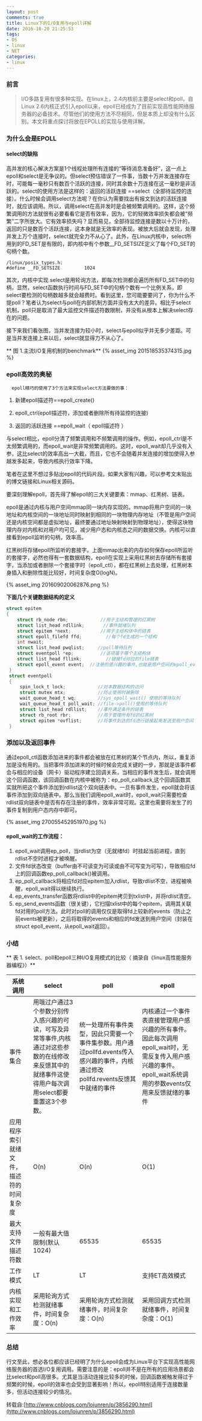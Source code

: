 ```yaml
---
layout: post
comments: true
title: Linux下的I/O复用与epoll详解
date: 2016-10-20 21:25:53
tags:
- OS
- linux
- NET
categories:
- linux
---
```


### 前言

>  I/O多路复用有很多种实现。在linux上，2.4内核前主要是select和poll，自Linux 2.6内核正式引入epoll以来，epoll已经成为了目前实现高性能网络服务器的必备技术。尽管他们的使用方法不尽相同，但是本质上却没有什么区别。本文将重点探讨将放在EPOLL的实现与使用详解。

<!-- more -->

### 为什么会是EPOLL

#### select的缺陷

高并发的核心解决方案是1个线程处理所有连接的“等待消息准备好”，这一点上epoll和select是无争议的。但select预估错误了一件事，当数十万并发连接存在时，可能每一毫秒只有数百个活跃的连接，同时其余数十万连接在这一毫秒是非活跃的。select的使用方法是这样的：返回的活跃连接 ==select（全部待监控的连接）。什么时候会调用select方法呢？在你认为需要找出有报文到达的活跃连接时，就应该调用。所以，调用select在高并发时是会被频繁调用的。这样，这个频繁调用的方法就很有必要看看它是否有效率，因为，它的轻微效率损失都会被“频繁”二字所放大。它有效率损失吗？显而易见，全部待监控连接是数以十万计的，返回的只是数百个活跃连接，这本身就是无效率的表现。被放大后就会发现，处理并发上万个连接时，select就完全力不从心了。此外，在Linux内核中，select所用到的FD_SET是有限的，即内核中有个参数__FD_SETSIZE定义了每个FD_SET的句柄个数。

    /linux/posix_types.h:
    #define __FD_SETSIZE         1024
    
其次，内核中实现 select是用轮询方法，即每次检测都会遍历所有FD_SET中的句柄，显然，select函数执行时间与FD_SET中的句柄个数有一个比例关系，即 select要检测的句柄数越多就会越费时。看到这里，您可能要要问了，你为什么不提poll？笔者认为select与poll在内部机制方面并没有太大的差异。相比于select机制，poll只是取消了最大监控文件描述符数限制，并没有从根本上解决select存在的问题。
       
接下来我们看张图，当并发连接为较小时，select与epoll似乎并无多少差距。可是当并发连接上来以后，select就显得力不从心了。

** 图 1.主流I/O复用机制的benchmark**
{% asset_img 201518535374315.jpg %}

### epoll高效的奥秘

      epoll精巧的使用了3个方法来实现select方法要做的事：

1. 新建epoll描述符==epoll_create()

2. epoll_ctrl(epoll描述符，添加或者删除所有待监控的连接)

3. 返回的活跃连接 ==epoll_wait（ epoll描述符 ）

与select相比，epoll分清了频繁调用和不频繁调用的操作。例如，epoll_ctrl是不太频繁调用的，而epoll_wait是非常频繁调用的。这时，epoll_wait却几乎没有入参，这比select的效率高出一大截，而且，它也不会随着并发连接的增加使得入参越发多起来，导致内核执行效率下降。
      
笔者在这里不想过多贴出epoll的代码片段。如果大家有兴趣，可以参考文末贴出的博文链接和Linux相关源码。

要深刻理解epoll，首先得了解epoll的三大关键要素：mmap、红黑树、链表。

epoll是通过内核与用户空间mmap同一块内存实现的。mmap将用户空间的一块地址和内核空间的一块地址同时映射到相同的一块物理内存地址（不管是用户空间还是内核空间都是虚拟地址，最终要通过地址映射映射到物理地址），使得这块物理内存对内核和对用户均可见，减少用户态和内核态之间的数据交换。内核可以直接看到epoll监听的句柄，效率高。

红黑树将存储epoll所监听的套接字。上面mmap出来的内存如何保存epoll所监听的套接字，必然也得有一套数据结构，epoll在实现上采用红黑树去存储所有套接字，当添加或者删除一个套接字时（epoll_ctl），都在红黑树上去处理，红黑树本身插入和删除性能比较好，时间复杂度O(logN)。

{% asset_img 201609020062876.png %}

**下面几个关键数据结构的定义**

```c 
struct epitem
{
    struct rb_node rbn;            //用于主结构管理的红黑树
    struct list_head rdllink;       //事件就绪队列
    struct epitem *next;           //用于主结构体中的链表
    struct epoll_filefd ffd;         //每个fd生成的一个结构
    int nwait;                 
    struct list_head pwqlist;     //poll等待队列
    struct eventpoll *ep;          //该项属于哪个主结构体
    struct list_head fllink;         //链接fd对应的file链表
    struct epoll_event event;  //注册的感兴趣的事件,也就是用户空间的epoll_event
 }
 struct eventpoll
 {
     spin_lock_t lock;            //对本数据结构的访问
     struct mutex mtx;            //防止使用时被删除
     wait_queue_head_t wq;        //sys_epoll_wait() 使用的等待队列
     wait_queue_head_t poll_wait; //file->poll()使用的等待队列
     struct list_head rdllist;    //事件满足条件的链表
     struct rb_root rbr;          //用于管理所有fd的红黑树
     struct epitem *ovflist;      //将事件到达的fd进行链接起来发送至用户空间
 }
```

### 添加以及返回事件

通过epoll_ctl函数添加进来的事件都会被放在红黑树的某个节点内，所以，重复添加是没有用的。当把事件添加进来的时候时候会完成关键的一步，那就是该事件都会与相应的设备（网卡）驱动程序建立回调关系，当相应的事件发生后，就会调用这个回调函数，该回调函数在内核中被称为：ep_poll_callback,这个回调函数其实就所把这个事件添加到rdllist这个双向链表中。一旦有事件发生，epoll就会将该事件添加到双向链表中。那么当我们调用epoll_wait时，epoll_wait只需要检查rdlist双向链表中是否有存在注册的事件，效率非常可观。这里也需要将发生了的事件复制到用户态内存中即可。

{% asset_img 270055452951970.jpg %}

#### epoll_wait的工作流程：

1. epoll_wait调用ep_poll，当rdlist为空（无就绪fd）时挂起当前进程，直到rdlist不空时进程才被唤醒。
2. 文件fd状态改变（buffer由不可读变为可读或由不可写变为可写），导致相应fd上的回调函数ep_poll_callback()被调用。
3. ep_poll_callback将相应fd对应epitem加入rdlist，导致rdlist不空，进程被唤醒，epoll_wait得以继续执行。
4. ep_events_transfer函数将rdlist中的epitem拷贝到txlist中，并将rdlist清空。
5. ep_send_events函数（很关键），它扫描txlist中的每个epitem，调用其关联fd对用的poll方法。此时对poll的调用仅仅是取得fd上较新的events（防止之前events被更新），之后将取得的events和相应的fd发送到用户空间（封装在struct epoll_event，从epoll_wait返回）。

### 小结

**  表 1. select、poll和epoll三种I/O复用模式的比较（ 摘录自《linux高性能服务器编程》）**

| 系统调用 | select | poll | epoll |
| --- | --- | --- | --- |
| 事件集合 |用哦过户通过3个参数分别传入感兴趣的可读，可写及异常等事件,内核通过对这些参数的在线修改来反馈其中的就绪事件这使得用户每次调用select都要重置这3个参数。| 统一处理所有事件类型，因此只需要一个事件集参数。用户通过pollfd.events传入感兴趣的事件，内核通过修改pollfd.revents反馈其中就绪的事件 | 内核通过一个事件表直接管理用户感兴趣的所有事件。因此每次调用epoll_wait时，无需反复传入用户感兴趣的事件。epoll_wait系统调用的参数events仅用来反馈就绪的事件 |
| 应用程序索引就绪文件， 描述符的时间复杂度 | O(n) | O(n) | O(1) |
| 最大支持文件描述符数 | 一般有最大值限制(默认1024) | 65535 | 65535 |
| 工作模式 | LT | LT | 支持ET高效模式 |
| 内核实现和工作效率 | 采用轮询方式检测就绪事件，时间复杂度：O(n) | 采用轮询方式检测就绪事件，时间复杂度：O(n) | 采用回调方式检测就绪事件，时间复杂度：O(1) |

### 总结

行文至此，想必各位都应该已经明了为什么epoll会成为Linux平台下实现高性能网络服务器的首选I/O复用调用。需要注意的是：epoll并不是在所有的应用场景都会比select和poll高很多。尤其是当活动连接比较多的时候，回调函数被触发得过于频繁的时候，epoll的效率也会受到显著影响！所以，epoll特别适用于连接数量多，但活动连接较少的情况。

转载自:[http://www.cnblogs.com/lojunren/p/3856290.html](http://www.cnblogs.com/lojunren/p/3856290.html)     
    
    

